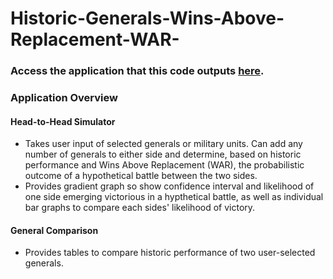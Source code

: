 # Historic-Generals-Wins-Above-Replacement-WAR-

### Access the application that this code outputs [here](https://qspanglerwarwar.streamlit.app/).

### Application Overview
#### Head-to-Head Simulator
- Takes user input of selected generals or military units. Can add any number of generals to either side and determine, based on historic performance and Wins Above Replacement (WAR), the probabilistic outcome of a hypothetical battle between the two sides.
- Provides gradient graph so show confidence interval and likelihood of one side emerging victorious in a hypthetical battle, as well as individual bar graphs to compare each sides' likelihood of victory.
#### General Comparison
- Provides tables to compare historic performance of two user-selected generals.
